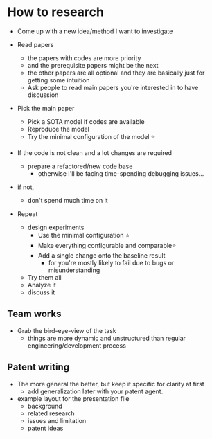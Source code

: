 # How to research

- Come up with a new idea/method I want to investigate
- Read papers
  - the papers with codes are more priority
  - and the prerequisite papers might be the next
  - the other papers are all optional and they are basically just for getting some intuition
  - Ask people to read main papers you're interested in to have discussion
- Pick the main paper
  - Pick a SOTA model if codes are available
  - Reproduce the model
  - Try the minimal configuration of the model ⭐

- If the code is not clean and a lot changes are required
  - prepare a refactored/new code base
    - otherwise I'll be facing time-spending debugging issues...

- if not,
  - don't spend much time on it
- Repeat
  - design experiments
    - Use the minimal configuration ⭐
    - Make everything configurable and comparable⭐
    - Add a single change onto the baseline result
      - for you're mostly likely to fail due to bugs or misunderstanding
  - Try them all
  - Analyze it
  - discuss it



## Team works

- Grab the bird-eye-view of the task
  - things are more dynamic and unstructured than regular engineering/development process



## Patent writing

- The more general the better, but keep it specific for clarity at first
  - add generalization later with your patent agent.
- example layout for the presentation file
  - background
  - related research
  - issues and limitation
  - patent ideas
